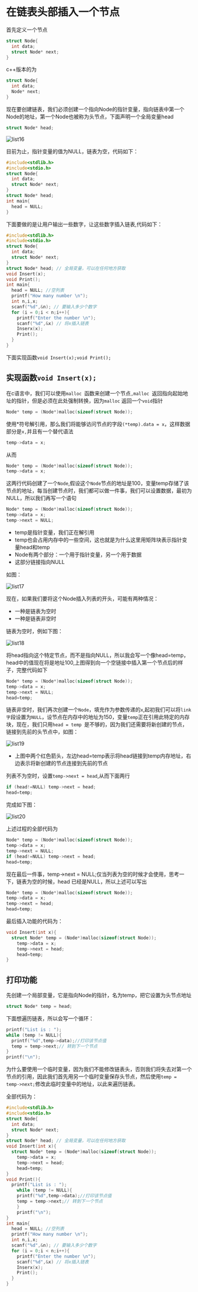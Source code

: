 # 在链表头部插入一个节点



首先定义一个节点

```c
struct Node{
  int data;
  struct Node* next;
}
```

c++版本的为

```cpp
struct Node{
  int data;
  Node* next;
}
```

现在要创建链表，我们必须创建一个指向Node的指针变量，指向链表中第一个Node的地址，第一个Node也被称为头节点，下面声明一个全局变量head

```cpp
struct Node* head;
```



![list16](/Users/guanjin/Documents/cppProject/LeetCodeNote/pic/链表/list16.png)

目前为止，指针变量的值为NULL，链表为空，代码如下：

```cpp
#include<stdlib.h>
#include<stdio.h>
struct Node{
  int data;
  struct Node* next;
}
struct Node* head;
int main{
  head = NULL;
}
```





下面要做的是让用户输出一些数字，让这些数字插入链表,代码如下：

```cpp
#include<stdlib.h>
#include<stdio.h>
struct Node{
  int data;
  struct Node* next;
}
struct Node* head; // 全局变量，可以在任何地方获取
void Insert(x);
void Print();
int main{
  head = NULL; //空列表
  printf("How many number \n");
  int n,i,x;
  scanf("%d",&n); // 要输入多少个数字
  for (i = 0;i < n;i++){
    printf("Enter the number \n");
    scanf("%d",&x) // 将x插入链表
    Inserx(x);
    Print();
  }
}
```

下面实现函数`void Insert(x);void Print();`



## 实现函数`void Insert(x);`

在c语言中，我们可以使用`malloc `函数来创建一个节点`,malloc `返回指向起始地址的指针，但是必须在此处强制转换，因为`malloc` 返回一个`void`指针

```c
Node* temp = (Node*)malloc(sizeof(struct Node));
```



使用*符号解引用，那么我们将能够访问节点的字段`(*temp).data = x`，这样数据部分是`x,`并且有一个替代语法

```cpp
temp->data = x;
```

从而

```c
Node* temp = (Node*)malloc(sizeof(struct Node));
temp->data = x;
```

这两行代码创建了一个`Node`,假设这个`Node`节点的地址是100，变量temp存储了该节点的地址，每当创建节点时，我们都可以做一件事，我们可以设置数据，最初为NULL，所以我们再写一个语句

```cpp
Node* temp = (Node*)malloc(sizeof(struct Node));
temp->data = x;
temp->next = NULL;
```

- temp是指针变量，我们正在解引用
- temp也会占用内存中的一些空间，这也就是为什么这里用矩阵块表示指针变量head和temp
- Node有两个部分：一个用于指针变量，另一个用于数据
- 这部分链接指向NULL

如图：

![list17](/Users/guanjin/Documents/cppProject/LeetCodeNote/pic/链表/list17.png)



现在，如果我们要将这个Node插入列表的开头，可能有两种情况：

- 一种是链表为空时
- 一种是链表非空时



链表为空时，例如下图：

![list18](/Users/guanjin/Documents/cppProject/LeetCodeNote/pic/链表/list18.png)

将head指向这个特定节点，而不是指向NULL，所以我会写一个像head=temp，head中的值现在将是地址100,上图得到向一个空链接中插入第一个节点后的样子，完整代码如下

```cpp
Node* temp = (Node*)malloc(sizeof(struct Node));
temp->data = x;
temp->next = NULL;
head=temp;
```



链表非空时，我们再次创建一个`Node`，填充作为参数传递的`x`,起初我们可以将`link字`段设置为`NULL`，设节点在内存中的地址为150，变量`temp`正在引用此特定的内存块，现在，我们只用`head = temp `是不够的，因为我们还需要将新创建的节点，链接到先前的头节点中，如图：

![list19](/Users/guanjin/Documents/cppProject/LeetCodeNote/pic/链表/list19.png)



- 上图中两个红色箭头，左边head=temp表示将head链接到temp内存地址，右边表示将新创建的节点连接到先前的节点



列表不为空时，设置`temp->next = head`,从而下面两行

```cpp
if (head!=NULL) temp->next = head;
head=temp;
```

完成如下图：

![list20](/Users/guanjin/Documents/cppProject/LeetCodeNote/pic/链表/list20.png)



上述过程的全部代码为

```cpp
Node* temp = (Node*)malloc(sizeof(struct Node));
temp->data = x;
temp->next = NULL;
if (head!=NULL) temp->next = head;
head=temp;
```



现在最后一件事，temp->next = NULL;仅当列表为空的时候才会使用，思考一下，链表为空的时候，head 已经是NULL，所以上述可以写出

```cpp
Node* temp = (Node*)malloc(sizeof(struct Node));
temp->data = x;
temp->next = head;
head=temp;
```



最后插入功能的代码为：

```cpp
void Insert(int x){
  struct Node* temp = (Node*)malloc(sizeof(struct Node));
	temp->data = x;
	temp->next = head;
	head=temp;
}
```





## 打印功能



先创建一个局部变量，它是指向Node的指针，名为temp，把它设置为头节点地址

```cpp
struct Node* temp = head;
```

下面想遍历链表，所以会写一个循环：

```cpp
printf("List is : ");
while (temp != NULL){
  printf("%d",temp->data);//打印该节点值
  temp = temp->next;// 转到下一个节点
}
printf("\n");
```



为什么要使用一个临时变量，因为我们不能修改链表头，否则我们将失去对第一个节点的引用，因此我们首先用另一个临时变量保存头节点，然后使用`temp = temp->next;`修改此临时变量中的地址，以此来遍历链表。





全部代码为：

```cpp
#include<stdlib.h>
#include<stdio.h>
struct Node{
  int data;
  struct Node* next;
}
struct Node* head; // 全局变量，可以在任何地方获取
void Insert(int x){
  struct Node* temp = (Node*)malloc(sizeof(struct Node));
	temp->data = x;
	temp->next = head;
	head=temp;
}
void Print(){
  printf("List is : ");
	while (temp != NULL){
  	printf("%d",temp->data);//打印该节点值
  	temp = temp->next;// 转到下一个节点
	}
	printf("\n");
}
int main{
  head = NULL; //空列表
  printf("How many number \n");
  int n,i,x;
  scanf("%d",&n); // 要输入多少个数字
  for (i = 0;i < n;i++){
    printf("Enter the number \n");
    scanf("%d",&x) // 将x插入链表
    Inserx(x);
    Print();
  }
}
```



